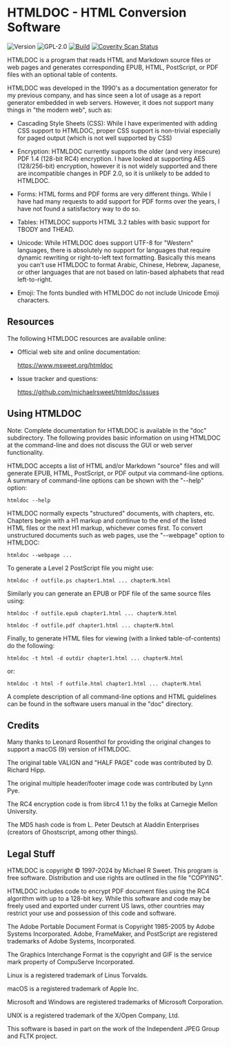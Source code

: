 HTMLDOC - HTML Conversion Software
==================================

![Version](https://img.shields.io/github/v/release/michaelrsweet/htmldoc?include_prereleases)
![GPL-2.0](https://img.shields.io/github/license/michaelrsweet/htmldoc)
[![Build](https://github.com/michaelrsweet/pdfio/workflows/Build/badge.svg)](https://github.com/michaelrsweet/htmldoc/actions/workflows/build.yml)
[![Coverity Scan Status](https://img.shields.io/coverity/scan/22389.svg)](https://scan.coverity.com/projects/michaelrsweet-htmldoc)


HTMLDOC is a program that reads HTML and Markdown source files or web pages and
generates corresponding EPUB, HTML, PostScript, or PDF files with an optional
table of contents.

HTMLDOC was developed in the 1990's as a documentation generator for my previous
company, and has since seen a lot of usage as a report generator embedded in web
servers.  However, it does not support many things in "the modern web", such as:

- Cascading Style Sheets (CSS): While I have experimented with adding CSS
  support to HTMLDOC, proper CSS support is non-trivial especially for paged
  output (which is not well supported by CSS)

- Encryption: HTMLDOC currently supports the older (and very insecure) PDF 1.4
  (128-bit RC4) encryption.  I have looked at supporting AES (128/256-bit)
  encryption, however it is not widely supported and there are incompatible
  changes in PDF 2.0, so it is unlikely to be added to HTMLDOC.

- Forms: HTML forms and PDF forms are very different things.  While I have had
  many requests to add support for PDF forms over the years, I have not found a
  satisfactory way to do so.

- Tables: HTMLDOC supports HTML 3.2 tables with basic support for TBODY and
  THEAD.

- Unicode: While HTMLDOC does support UTF-8 for "Western" languages, there is
  absolutely no support for languages that require dynamic rewriting or
  right-to-left text formatting.  Basically this means you can't use HTMLDOC
  to format Arabic, Chinese, Hebrew, Japanese, or other languages that are not
  based on latin-based alphabets that read left-to-right.

- Emoji: The fonts bundled with HTMLDOC do not include Unicode Emoji characters.


Resources
---------

The following HTMLDOC resources are available online:

- Official web site and online documentation:

    https://www.msweet.org/htmldoc

- Issue tracker and questions:

    https://github.com/michaelrsweet/htmldoc/issues


Using HTMLDOC
-------------

Note: Complete documentation for HTMLDOC is available in the "doc" subdirectory.
The following provides basic information on using HTMLDOC at the command-line
and does not discuss the GUI or web server functionality.

HTMLDOC accepts a list of HTML and/or Markdown "source" files and will generate
EPUB, HTML, PostScript, or PDF output via command-line options.  A summary of
command-line options can be shown with the "--help" option:

    htmldoc --help

HTMLDOC normally expects "structured" documents, with chapters, etc.  Chapters
begin with a H1 markup and continue to the end of the listed HTML files or the
next H1 markup, whichever comes first.  To convert unstructured documents such
as web pages, use the "--webpage" option to HTMLDOC:

    htmldoc --webpage ...

To generate a Level 2 PostScript file you might use:

    htmldoc -f outfile.ps chapter1.html ... chapterN.html

Similarly you can generate an EPUB or PDF file of the same source files using:

    htmldoc -f outfile.epub chapter1.html ... chapterN.html

    htmldoc -f outfile.pdf chapter1.html ... chapterN.html

Finally, to generate HTML files for viewing (with a linked table-of-contents) do
the following:

    htmldoc -t html -d outdir chapter1.html ... chapterN.html

or:

    htmldoc -t html -f outfile.html chapter1.html ... chapterN.html

A complete description of all command-line options and HTML guidelines can be
found in the software users manual in the "doc" directory.


Credits
-------

Many thanks to Leonard Rosenthol for providing the original changes to support
a macOS (9) version of HTMLDOC.

The original table VALIGN and "HALF PAGE" code was contributed by D. Richard
Hipp.

The original multiple header/footer image code was contributed by Lynn Pye.

The RC4 encryption code is from librc4 1.1 by the folks at Carnegie Mellon
University.

The MD5 hash code is from L. Peter Deutsch at Aladdin Enterprises (creators
of Ghostscript, among other things).


Legal Stuff
-----------

HTMLDOC is copyright © 1997-2024 by Michael R Sweet.  This program is free
software.  Distribution and use rights are outlined in the file "COPYING".

HTMLDOC includes code to encrypt PDF document files using the RC4 algorithm
with up to a 128-bit key.  While this software and code may be freely used
and exported under current US laws, other countries may restrict your use
and possession of this code and software.

The Adobe Portable Document Format is Copyright 1985-2005 by Adobe Systems
Incorporated. Adobe, FrameMaker, and PostScript are registered trademarks of
Adobe Systems, Incorporated.

The Graphics Interchange Format is the copyright and GIF is the service mark
property of CompuServe Incorporated.

Linux is a registered trademark of Linus Torvalds.

macOS is a registered trademark of Apple Inc.

Microsoft and Windows are registered trademarks of Microsoft Corporation.

UNIX is a registered trademark of the X/Open Company, Ltd.

This software is based in part on the work of the Independent JPEG Group and
FLTK project.
